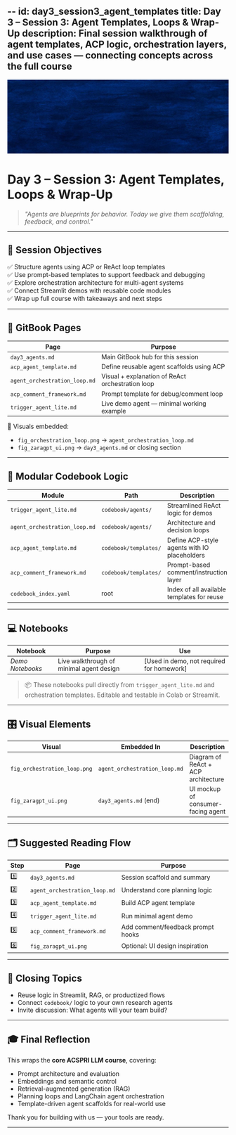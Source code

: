 --
id: day3_session3_agent_templates
title: Day 3 – Session 3: Agent Templates, Loops & Wrap-Up
description: Final session walkthrough of agent templates, ACP logic, orchestration layers, and use cases — connecting concepts across the full course
---

![fig_day3_session3_header](../shared_assets/visuals/images/fig_day3_session3_header.png)

# Day 3 – Session 3: Agent Templates, Loops & Wrap-Up

> _"Agents are blueprints for behavior. Today we give them scaffolding, feedback, and control."_  

---

## 🎯 Session Objectives

✅ Structure agents using ACP or ReAct loop templates  
✅ Use prompt-based templates to support feedback and debugging  
✅ Explore orchestration architecture for multi-agent systems  
✅ Connect Streamlit demos with reusable code modules  
✅ Wrap up full course with takeaways and next steps  

---

## 📘 GitBook Pages

| Page | Purpose |
|------|---------|
| `day3_agents.md` | Main GitBook hub for this session |
| `acp_agent_template.md` | Define reusable agent scaffolds using ACP |
| `agent_orchestration_loop.md` | Visual + explanation of ReAct orchestration loop |
| `acp_comment_framework.md` | Prompt template for debug/comment loop |
| `trigger_agent_lite.md` | Live demo agent — minimal working example |

📌 Visuals embedded:
- `fig_orchestration_loop.png` → `agent_orchestration_loop.md`
- `fig_zaragpt_ui.png` → `day3_agents.md` or closing section

---

## 🧩 Modular Codebook Logic

| Module | Path | Description |
|--------|------|-------------|
| `trigger_agent_lite.md` | `codebook/agents/` | Streamlined ReAct logic for demos |
| `agent_orchestration_loop.md` | `codebook/agents/` | Architecture and decision loops |
| `acp_agent_template.md` | `codebook/templates/` | Define ACP-style agents with IO placeholders |
| `acp_comment_framework.md` | `codebook/templates/` | Prompt-based comment/instruction layer |
| `codebook_index.yaml` | root | Index of all available templates for reuse |

---

## 💻 Notebooks

| Notebook | Purpose | Use |
|----------|---------|-----|
| _Demo Notebooks_ | Live walkthrough of minimal agent design | [Used in demo, not required for homework] |

> 📦 These notebooks pull directly from `trigger_agent_lite.md` and orchestration templates. Editable and testable in Colab or Streamlit.

---

## 🎛️ Visual Elements

| Visual | Embedded In | Description |
|--------|-------------|-------------|
| `fig_orchestration_loop.png` | `agent_orchestration_loop.md` | Diagram of ReAct + ACP architecture |
| `fig_zaragpt_ui.png` | `day3_agents.md` (end) | UI mockup of consumer-facing agent |

---

## 🗂 Suggested Reading Flow

| Step | Page | Purpose |
|------|------|---------|
| 1️⃣ | `day3_agents.md` | Session scaffold and summary |
| 2️⃣ | `agent_orchestration_loop.md` | Understand core planning logic |
| 3️⃣ | `acp_agent_template.md` | Build ACP agent template |
| 4️⃣ | `trigger_agent_lite.md` | Run minimal agent demo |
| 5️⃣ | `acp_comment_framework.md` | Add comment/feedback prompt hooks |
| 6️⃣ | `fig_zaragpt_ui.png` | Optional: UI design inspiration |

---

## 🧠 Closing Topics

- Reuse logic in Streamlit, RAG, or productized flows  
- Connect `codebook/` logic to your own research agents  
- Invite discussion: What agents will your team build?

---

## 🎓 Final Reflection

This wraps the **core ACSPRI LLM course**, covering:

- Prompt architecture and evaluation  
- Embeddings and semantic control  
- Retrieval-augmented generation (RAG)  
- Planning loops and LangChain agent orchestration  
- Template-driven agent scaffolds for real-world use

Thank you for building with us — your tools are ready.

---
